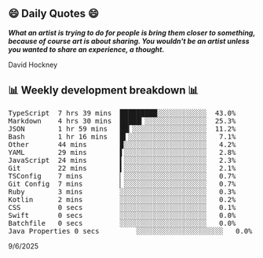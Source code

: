 ## 😄 Daily Quotes 😄

_**What an artist is trying to do for people is bring them closer to something, because of course art is about sharing. You wouldn't be an artist unless you wanted to share an experience, a thought.**_

David Hockney



## 📊 Weekly development breakdown 📊

<pre>TypeScript  7 hrs 39 mins  █████████░░░░░░░░░░░░  43.0%
Markdown    4 hrs 30 mins  █████▎░░░░░░░░░░░░░░░  25.3%
JSON        1 hr 59 mins   ██▎░░░░░░░░░░░░░░░░░░  11.2%
Bash        1 hr 16 mins   █▍░░░░░░░░░░░░░░░░░░░   7.1%
Other       44 mins        ▉░░░░░░░░░░░░░░░░░░░░   4.2%
YAML        29 mins        ▌░░░░░░░░░░░░░░░░░░░░   2.8%
JavaScript  24 mins        ▍░░░░░░░░░░░░░░░░░░░░   2.3%
Git         22 mins        ▍░░░░░░░░░░░░░░░░░░░░   2.1%
TSConfig    7 mins         ▏░░░░░░░░░░░░░░░░░░░░   0.7%
Git Config  7 mins         ▏░░░░░░░░░░░░░░░░░░░░   0.7%
Ruby        3 mins         ░░░░░░░░░░░░░░░░░░░░░   0.3%
Kotlin      2 mins         ░░░░░░░░░░░░░░░░░░░░░   0.2%
CSS         0 secs         ░░░░░░░░░░░░░░░░░░░░░   0.1%
Swift       0 secs         ░░░░░░░░░░░░░░░░░░░░░   0.0%
Batchfile   0 secs         ░░░░░░░░░░░░░░░░░░░░░   0.0%
Java Properties 0 secs         ░░░░░░░░░░░░░░░░░░░░░   0.0%</pre>

9/6/2025